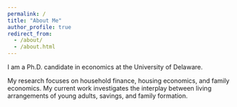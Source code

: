 ```yaml
---
permalink: /
title: "About Me"
author_profile: true
redirect_from: 
  - /about/
  - /about.html
---
```



I am a Ph.D. candidate in economics at the University of Delaware. 

My research focuses on household finance, housing economics, and family economics. My current work investigates the interplay between living arrangements of young adults, savings, and family formation.

<!--- <a href="/files/cv.pdf" ><button>Download CV</button></a> --->